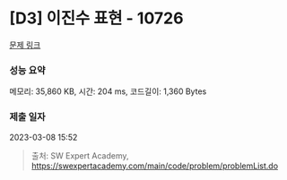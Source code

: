 # [D3] 이진수 표현 - 10726 

[문제 링크](https://swexpertacademy.com/main/code/problem/problemDetail.do?contestProbId=AXRSXf_a9qsDFAXS) 

### 성능 요약

메모리: 35,860 KB, 시간: 204 ms, 코드길이: 1,360 Bytes

### 제출 일자

2023-03-08 15:52



> 출처: SW Expert Academy, https://swexpertacademy.com/main/code/problem/problemList.do